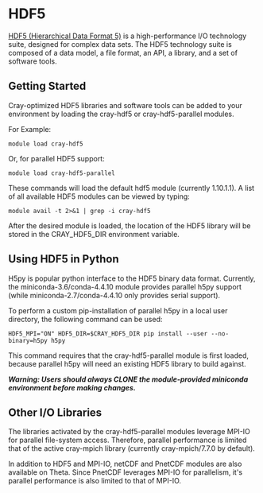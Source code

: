 # HDF5
[HDF5 (Hierarchical Data Format 5)](https://www.hdfgroup.org/solutions/hdf5/) is a high-performance I/O technology suite, designed for complex data sets.  The HDF5 technology suite is composed of a data model, a file format, an API, a library, and a set of software tools.

## Getting Started
Cray-optimized HDF5 libraries and software tools can be added to your environment by loading the cray-hdf5 or cray-hdf5-parallel modules. 

For Example:
```
module load cray-hdf5
```
Or, for parallel HDF5 support:
```
module load cray-hdf5-parallel
```
These commands will load the default hdf5 module (currently 1.10.1.1).  A list of all available HDF5 modules can be viewed by typing:
```
module avail -t 2>&1 | grep -i cray-hdf5
```
After the desired module is loaded, the location of the HDF5 library will be stored in the CRAY_HDF5_DIR environment variable.

## Using HDF5 in Python
H5py is popular python interface to the HDF5 binary data format.  Currently, the  miniconda-3.6/conda-4.4.10 module provides parallel h5py support (while miniconda-2.7/conda-4.4.10 only provides serial support). 

To perform a custom pip-installation of parallel h5py in a local user directory, the following command can be used:
```
HDF5_MPI="ON" HDF5_DIR=$CRAY_HDF5_DIR pip install --user --no-binary=h5py h5py
```
This command requires that the cray-hdf5-parallel module is first loaded, because parallel h5py will need an existing HDF5 library to build against.

***Warning: Users should always CLONE the module-provided miniconda environment before making changes.***

## Other I/O Libraries
The libraries activated by the cray-hdf5-parallel modules leverage MPI-IO for parallel file-system access. Therefore, parallel performance is limited that of the active cray-mpich library (currently cray-mpich/7.7.0 by default).

In addition to HDF5 and MPI-IO, netCDF and PnetCDF modules are also available on Theta.  Since PnetCDF leverages MPI-IO for parallelism, it's parallel performance is also limited to that of MPI-IO.
